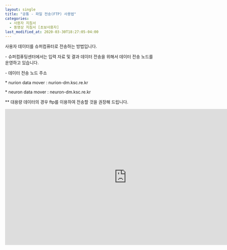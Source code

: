 ```yaml
---
layout: single
title: "공통 - 파일 전송(FTP) 사용법"
categories:
  - 사용자 지침서 
  - 동영상 지침서 [초보사용자]
last_modified_at: 2020-03-30T18:27:05-04:00
---
```


사용자 데이터를 슈퍼컴퓨터로 전송하는 방법입니다.  

 

\- 슈퍼컴퓨팅센터에서는 입력 자료 및 결과 데이터 전송을 위해서 데이터 전송 노드를 운영하고 있습니다.  

\- 데이터 전송 노드 주소    

  \* nurion data mover : nurion-dm.ksc.re.kr    

  \* neuron data mover : neuron-dm.ksc.re.kr  

** 대용량 데이터의 경우 ftp를 이용하여 전송할 것을 권장해 드립니다.

<iframe width="800" height="450" src="https://www.youtube.com/embed/gL8SAWmyFpA" title="파일 전송 방법" frameborder="0" allow="accelerometer; autoplay; clipboard-write; encrypted-media; gyroscope; picture-in-picture" allowfullscreen></iframe>